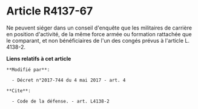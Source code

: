 # Article R4137-67

Ne peuvent siéger dans un conseil d'enquête que les militaires de carrière en position d'activité, de la même force armée ou
formation rattachée que le comparant, et non bénéficiaires de l'un des congés prévus à l'article L. 4138-2.

**Liens relatifs à cet article**

	**Modifié par**:

	  - Décret n°2017-744 du 4 mai 2017 - art. 4

	**Cite**:

	  - Code de la défense. - art. L4138-2
